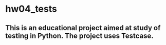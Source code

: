 # hw04_tests
## This is an educational project aimed at study of testing in Python. The project uses Testcase.
